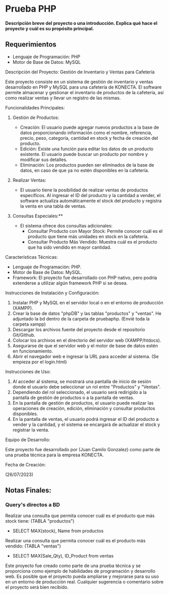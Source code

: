 # Prueba PHP

#### Descripción breve del proyecto o una introducción. Explica qué hace el proyecto y cuál es su propósito principal.

## Requerimientos

- Lenguaje de Programación: PHP
- Motor de Base de Datos: MySQL

Descripción del Proyecto: Gestión de Inventario y Ventas para Cafetería

Este proyecto consiste en un sistema de gestión de inventario y ventas desarrollado en PHP y MySQL para una cafetería de KONECTA. El software permite almacenar y gestionar el inventario de productos de la cafetería, así como realizar ventas y llevar un registro de las mismas.

Funcionalidades Principales:

1. Gestión de Productos:
   - Creación: El usuario puede agregar nuevos productos a la base de datos proporcionando información como el nombre, referencia, precio, peso, categoría, cantidad en stock y fecha de creación del producto.
   - Edición: Existe una función para editar los datos de un producto existente. El usuario puede buscar un producto por nombre y modificar sus detalles.
   - Eliminación: Los productos pueden ser eliminados de la base de datos, en caso de que ya no estén disponibles en la cafetería.

2. Realizar Ventas:
   - El usuario tiene la posibilidad de realizar ventas de productos específicos. Al ingresar el ID del producto y la cantidad a vender, el software actualiza automáticamente el stock del producto y registra la venta en una tabla de ventas.

3. Consultas Especiales:**
   - El sistema ofrece dos consultas adicionales:
     - Consultar Producto con Mayor Stock: Permite conocer cuál es el producto que tiene más unidades en stock en la cafetería.
     - Consultar Producto Más Vendido: Muestra cuál es el producto que ha sido vendido en mayor cantidad.

Características Técnicas:

- Lenguaje de Programación: PHP.
- Motor de Base de Datos: MySQL.
- Framework: El proyecto fue desarrollado con PHP nativo, pero podría extenderse a utilizar algún framework PHP si se desea.

Instrucciones de Instalación y Configuración:

1. Instalar PHP y MySQL en el servidor local o en el entorno de producción (XAMPP).
2. Crear la base de datos "phpDB" y las tablas "productos" y "ventas". He adjuntado la bd dentro de la carpeta de pruebaphp. (Envié toda la carpeta xampp)
3. Descargar los archivos fuente del proyecto desde el repositorio Git/Github.
4. Colocar los archivos en el directorio del servidor web (XAMPP/htdocs).
5. Asegurarse de que el servidor web y el motor de base de datos estén en funcionamiento.
6. Abrir el navegador web e ingresar la URL para acceder al sistema. (Se empieza por el login.html)

Instrucciones de Uso:

1. Al acceder al sistema, se mostrará una pantalla de inicio de sesión donde el usuario debe seleccionar un rol entre "Productos" y "Ventas".
2. Dependiendo del rol seleccionado, el usuario será redirigido a la pantalla de gestión de productos o a la pantalla de ventas.
3. En la pantalla de gestión de productos, el usuario puede realizar las operaciones de creación, edición, eliminación y consultar productos disponibles.
4. En la pantalla de ventas, el usuario podrá ingresar el ID del producto a vender y la cantidad, y el sistema se encargará de actualizar el stock y registrar la venta.

Equipo de Desarrollo:

Este proyecto fue desarrollado por (Juan Camilo Gonzalez) como parte de una prueba técnica para la empresa KONECTA.

Fecha de Creación:

(26/07/2023)

## Notas Finales:

### Query's directos a BD 
Realizar una consulta que permita conocer cuál es el producto que más stock tiene: (TABLA "productos")
- SELECT MAX(stock), Name from productos

Realizar una consulta que permita conocer cuál es el producto más vendido: (TABLA "ventas")
- SELECT MAX(Sale_Qty), ID_Product from ventas


Este proyecto fue creado como parte de una prueba técnica y se proporciona como ejemplo de habilidades de programación y desarrollo web. Es posible que el proyecto pueda ampliarse y mejorarse para su uso en un entorno de producción real. Cualquier sugerencia o comentario sobre el proyecto será bien recibido.

